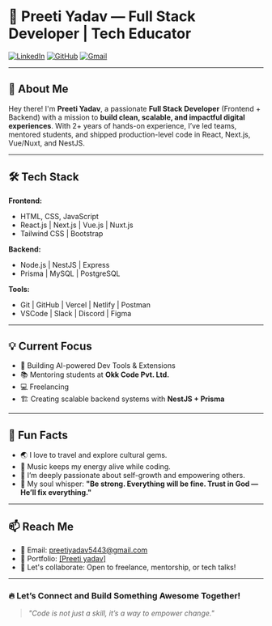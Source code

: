 # 💫 Preeti Yadav — Full Stack Developer | Tech Educator 

[![LinkedIn](https://img.shields.io/badge/LinkedIn-blue?style=flat-square&logo=linkedin&logoColor=white)](https://www.linkedin.com/in/preeti-yadav5443/)
[![GitHub](https://img.shields.io/badge/GitHub-black?style=flat-square&logo=github)](https://github.com/preeti-3)
[![Gmail](https://img.shields.io/badge/Gmail-red?style=flat-square&logo=gmail&logoColor=white)](mailto:preetiyadav5443@gmail.com)

---

## 🚀 About Me

Hey there! I'm **Preeti Yadav**, a passionate **Full Stack Developer** (Frontend + Backend) with a mission to **build clean, scalable, and impactful digital experiences**. With 2+ years of hands-on experience, I’ve led teams, mentored students, and shipped production-level code in React, Next.js, Vue/Nuxt, and NestJS.

---

## 🛠️ Tech Stack

**Frontend:**
- HTML, CSS, JavaScript
- React.js | Next.js | Vue.js | Nuxt.js
- Tailwind CSS | Bootstrap

**Backend:**
- Node.js | NestJS | Express
- Prisma | MySQL | PostgreSQL

**Tools:**
- Git | GitHub | Vercel | Netlify | Postman
- VSCode | Slack | Discord | Figma

---

## 💡 Current Focus

- 🧠 Building AI-powered Dev Tools & Extensions  
- 📚 Mentoring students at **Okk Code Pvt. Ltd.**  
- 💻 Freelancing  
- 🏗️ Creating scalable backend systems with **NestJS + Prisma**

---

## 🧩 Fun Facts

- 🌏 I love to travel and explore cultural gems.
- 🎵 Music keeps my energy alive while coding.
- 🧘 I’m deeply passionate about self-growth and empowering others.
- 💬 My soul whisper: **"Be strong. Everything will be fine. Trust in God — He’ll fix everything."**

---

## 📫 Reach Me

- 📧 Email: preetiyadav5443@gmail.com
- 🔗 Portfolio: [[Preeti yadav]](https://preeti-yadav.vercel.app/)
- 🤝 Let's collaborate: Open to freelance, mentorship, or tech talks!

---

### 🔥 Let’s Connect and Build Something Awesome Together!

> _"Code is not just a skill, it’s a way to empower change."_

